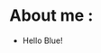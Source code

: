 # About me :

- Hello Blue!

<!---
hrvoje-grguric-fsb/hrvoje-grguric-fsb is a ✨ special ✨ repository because its `README.md` (this file) appears on your GitHub profile.
You can click the Preview link to take a look at your changes.
--->
